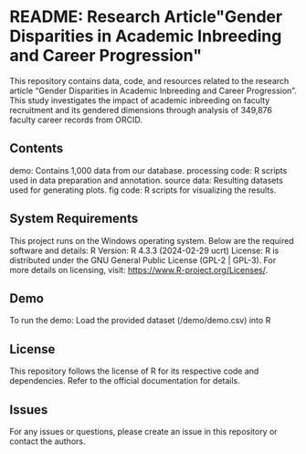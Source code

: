 # README: Research Article"Gender Disparities in Academic Inbreeding and Career Progression"
This repository contains data, code, and resources related to the research article “Gender Disparities in Academic Inbreeding and Career Progression”. This study investigates the impact of academic inbreeding on faculty recruitment and its gendered dimensions through analysis of 349,876 faculty career records from ORCID. 

Contents
---
demo: Contains 1,000 data from our database.
processing code: R scripts used in data preparation and annotation.
source data: Resulting datasets used for generating plots.
fig code: R scripts for visualizing the results.

System Requirements
---
This project runs on the Windows operating system. Below are the required software and details:
R Version: R 4.3.3 (2024-02-29 ucrt) License: R is distributed under the GNU General Public License (GPL-2 | GPL-3). For more details on licensing, visit: https://www.R-project.org/Licenses/.

Demo
---
To run the demo: Load the provided dataset (/demo/demo.csv) into R

License
---
This repository follows the license of R  for its respective code and dependencies. Refer to the official documentation for details.

Issues
---
For any issues or questions, please create an issue in this repository or contact the authors.
